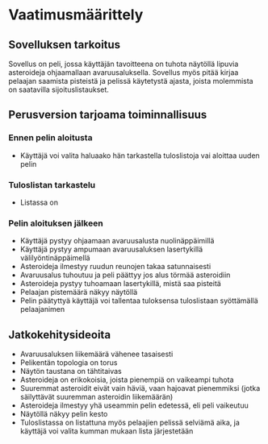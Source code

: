 # Vaatimusmäärittely


## Sovelluksen tarkoitus

Sovellus on peli, jossa käyttäjän tavoitteena on tuhota näytöllä lipuvia 
asteroideja ohjaamallaan avaruusaluksella. Sovellus myös pitää kirjaa pelaajan 
saamista pisteistä ja pelissä käytetystä ajasta, joista molemmista on saatavilla 
sijoituslistaukset.

## Perusversion tarjoama toiminnallisuus


### Ennen pelin aloitusta

- Käyttäjä voi valita haluaako hän tarkastella tuloslistoja vai aloittaa uuden 
pelin

### Tuloslistan tarkastelu

- Listassa on 

### Pelin aloituksen jälkeen

- Käyttäjä pystyy ohjaamaan avaruusalusta nuolinäppäimillä
- Käyttäjä pystyy ampumaan avaruusaluksen lasertykillä välilyöntinäppäimellä
- Asteroideja ilmestyy ruudun reunojen takaa satunnaisesti
- Avaruusalus tuhoutuu ja peli päättyy jos alus törmää asteroidiin
- Asteroideja pystyy tuhoamaan lasertykillä, mistä saa pisteitä
- Pelaajan pistemäärä näkyy näytöllä
- Pelin päätyttyä käyttäjä voi tallentaa tuloksensa tuloslistaan syöttämällä 
pelaajanimen


## Jatkokehitysideoita

- Avaruusaluksen liikemäärä vähenee tasaisesti
- Pelikentän topologia on torus
- Näytön taustana on tähtitaivas
- Asteroideja on erikokoisia, joista pienempiä on vaikeampi tuhota
- Suuremmat asteroidit eivät vain häviä, vaan hajoavat pienemmiksi (jotka 
säilyttävät suuremman asteroidin liikemäärän)
- Asteroideja ilmestyy yhä useammin pelin edetessä, eli peli vaikeutuu
- Näytöllä näkyy pelin kesto
- Tuloslistassa on listattuna myös pelaajien pelissä selviämä aika, ja käyttäjä voi 
valita kumman mukaan lista järjestetään
